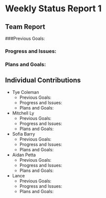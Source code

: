 # Weekly Status Report 1

## Team Report

###Previous Goals:

### Progress and Issues:

### Plans and Goals:

## Individual Contributions

* Tye Coleman
  * Previous Goals:
  * Progress and Issues:
  * Plans and Goals:
* Mitchell Ly
    * Previous Goals:
    * Progress and Issues:
    * Plans and Goals:
* Sofia Barry
    * Previous Goals:
    * Progress and Issues:
    * Plans and Goals:
* Aidan Petta
    * Previous Goals:
    * Progress and Issues:
    * Plans and Goals:
* Lance
    * Previous Goals:
    * Progress and Issues:
    * Plans and Goals: